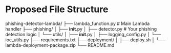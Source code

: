 # Proposed File Structure
phishing-detector-lambda/
├── lambda_function.py          # Main Lambda handler
├── phishing/
│   ├── __init__.py
│   ├── detector.py            # Your phishing detection logic
│   └── utils/
│       ├── __init__.py
│       ├── logging_config.py
│       └── ioc_utils.py
├── requirements.txt
├── deployment/
│   ├── deploy.sh
│   └── lambda-deployment-package.zip
└── README.md